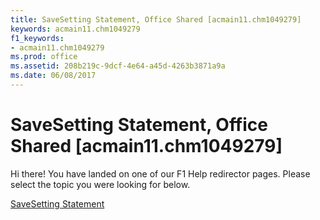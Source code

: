 ```yaml
---
title: SaveSetting Statement, Office Shared [acmain11.chm1049279]
keywords: acmain11.chm1049279
f1_keywords:
- acmain11.chm1049279
ms.prod: office
ms.assetid: 208b219c-9dcf-4e64-a45d-4263b3871a9a
ms.date: 06/08/2017
---
```



# SaveSetting Statement, Office Shared [acmain11.chm1049279]

Hi there! You have landed on one of our F1 Help redirector pages. Please select the topic you were looking for below.

[SaveSetting Statement](http://msdn.microsoft.com/library/f15549da-3c84-0991-592a-9d715fd488f3%28Office.15%29.aspx)

